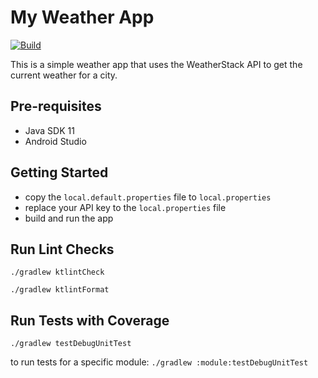 # My Weather App

[![Build](https://github.com/belizwp/MyWeather/actions/workflows/android-ci.yml/badge.svg)](https://github.com/belizwp/MyWeather/actions/workflows/android-ci.yml)

This is a simple weather app that uses the WeatherStack API to get the current weather for a city.

## Pre-requisites

- Java SDK 11
- Android Studio

## Getting Started

- copy the `local.default.properties` file to `local.properties`
- replace your API key to the `local.properties` file
- build and run the app

## Run Lint Checks

`./gradlew ktlintCheck`

`./gradlew ktlintFormat`

## Run Tests with Coverage

`./gradlew testDebugUnitTest`

to run tests for a specific module:
`./gradlew :module:testDebugUnitTest` 
